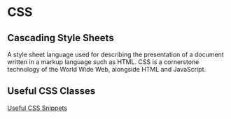 
# CSS
## Cascading Style Sheets

A style sheet language used for describing the presentation of a document written in a markup language such as HTML. CSS is a cornerstone technology of the World Wide Web, alongside HTML and JavaScript.


## Useful CSS Classes
[Useful CSS Snippets](https://www.hongkiat.com/blog/css-snippets-for-designers/)